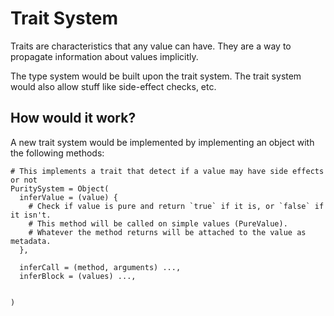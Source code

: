 # Trait System

Traits are characteristics that any value can have. They are a way to propagate information
about values implicitly.

The type system would be built upon the trait system. The trait system would also allow stuff like
side-effect checks, etc.

## How would it work?

A new trait system would be implemented by implementing an object with the following methods:
```
# This implements a trait that detect if a value may have side effects or not
PuritySystem = Object(
  inferValue = (value) {
    # Check if value is pure and return `true` if it is, or `false` if it isn't.
    # This method will be called on simple values (PureValue).
    # Whatever the method returns will be attached to the value as metadata.
  },
  
  inferCall = (method, arguments) ...,
  inferBlock = (values) ...,
  
  
)
```
